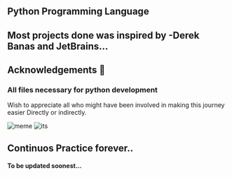 ## Python Programming Language
## Most projects done was inspired by **-Derek Banas** and JetBrains...
## Acknowledgements :pray:
### All files necessary for python development
Wish to appreciate all who might have been involved in making this journey easier Directly or indirectly.

![meme](https://coursemarks.com/wp-content/uploads/2020/11/2538582_65d7_4.jpg.webp)
![its](https://encrypted-tbn0.gstatic.com/images?q=tbn:ANd9GcQzlFn2N7nY5ZzBo4ny7qf7XSJmou8vD1kBIw&usqp=CAU)

## Continuos Practice forever..


#### To be updated soonest...
